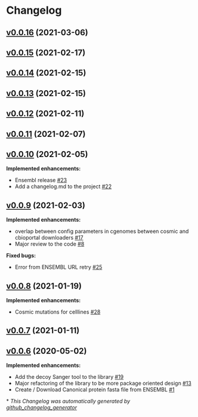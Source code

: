 # Changelog

## [v0.0.16](https://github.com/bigbio/py-pgatk/tree/v0.0.16) (2021-03-06)

## [v0.0.15](https://github.com/bigbio/py-pgatk/tree/v0.0.15) (2021-02-17)

## [v0.0.14](https://github.com/bigbio/py-pgatk/tree/v0.0.14) (2021-02-15)

## [v0.0.13](https://github.com/bigbio/py-pgatk/tree/v0.0.13) (2021-02-15)

## [v0.0.12](https://github.com/bigbio/py-pgatk/tree/v0.0.12) (2021-02-11)

## [v0.0.11](https://github.com/bigbio/py-pgatk/tree/v0.0.11) (2021-02-07)

## [v0.0.10](https://github.com/bigbio/py-pgatk/tree/v0.0.10) (2021-02-05)

**Implemented enhancements:**

- Ensembl release [\#23](https://github.com/bigbio/py-pgatk/issues/23)
- Add a changelog.md to the project  [\#22](https://github.com/bigbio/py-pgatk/issues/22)

## [v0.0.9](https://github.com/bigbio/py-pgatk/tree/v0.0.9) (2021-02-03)

**Implemented enhancements:**

- overlap between config parameters in cgenomes between cosmic and cbioportal downloaders [\#17](https://github.com/bigbio/py-pgatk/issues/17)
- Major review to the code [\#8](https://github.com/bigbio/py-pgatk/issues/8)

**Fixed bugs:**

- Error from ENSEMBL URL retry  [\#25](https://github.com/bigbio/py-pgatk/issues/25)

## [v0.0.8](https://github.com/bigbio/py-pgatk/tree/v0.0.8) (2021-01-19)

**Implemented enhancements:**

- Cosmic mutations for celllines  [\#28](https://github.com/bigbio/py-pgatk/issues/28)

## [v0.0.7](https://github.com/bigbio/py-pgatk/tree/v0.0.7) (2021-01-11)

## [v0.0.6](https://github.com/bigbio/py-pgatk/tree/v0.0.6) (2020-05-02)

**Implemented enhancements:**

- Add the decoy Sanger tool to the library  [\#19](https://github.com/bigbio/py-pgatk/issues/19)
- Major refactoring of the library to be more package oriented design [\#13](https://github.com/bigbio/py-pgatk/issues/13)
- Create / Download Canonical protein fasta file from ENSEMBL  [\#1](https://github.com/bigbio/py-pgatk/issues/1)



\* *This Changelog was automatically generated by [github_changelog_generator](https://github.com/github-changelog-generator/github-changelog-generator)*
